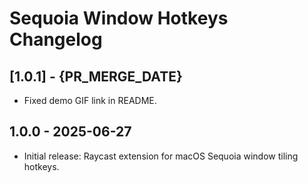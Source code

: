 # Sequoia Window Hotkeys Changelog
## [1.0.1] - {PR_MERGE_DATE}
- Fixed demo GIF link in README.

## 1.0.0 - 2025-06-27
- Initial release: Raycast extension for macOS Sequoia window tiling hotkeys.